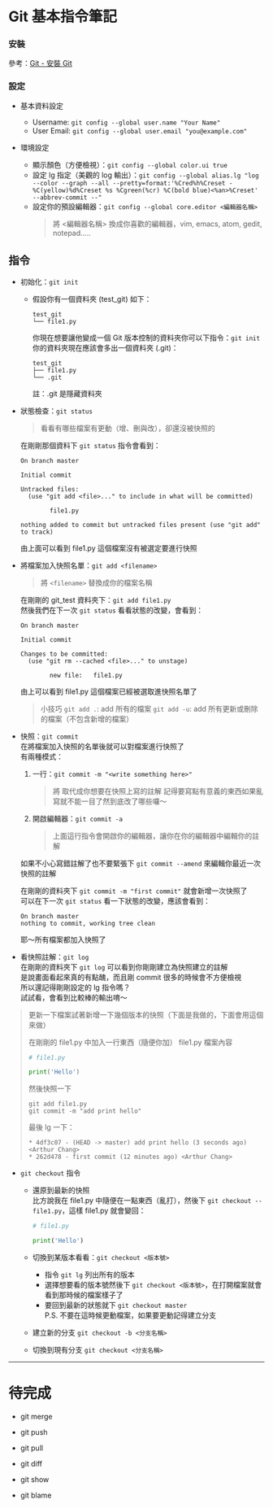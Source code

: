 # Git 基本指令筆記


### 安裝

參考：[Git - 安裝 Git](https://git-scm.com/book/zh-tw/v1/%E9%96%8B%E5%A7%8B-%E5%AE%89%E8%A3%9DGit)


### 設定

* 基本資料設定
  * Username: `git config --global user.name "Your Name"`
  * User Email: `git config --global user.email "you@example.com"`

* 環境設定
  * 顯示顏色（方便檢視）：`git config --global color.ui true`
  * 設定 lg 指定（美觀的 log 輸出）：`git config --global alias.lg "log --color --graph --all --pretty=format:'%Cred%h%Creset -%C(yellow)%d%Creset %s %Cgreen(%cr) %C(bold blue)<%an>%Creset' --abbrev-commit --"`
  * 設定你的預設編輯器：`git config --global core.editor <編輯器名稱>`
    > 將 <編輯器名稱> 換成你喜歡的編輯器，vim, emacs, atom, gedit, notepad.....


## 指令

* 初始化：`git init`
  * 假設你有一個資料夾 (test_git) 如下：
    ```
    test_git
    └── file1.py
    ```
    你現在想要讓他變成一個 Git 版本控制的資料夾你可以下指令：`git init`  
    你的資料夾現在應該會多出一個資料夾 (.git)：
    ```
    test_git
    ├── file1.py
    └── .git
    ```
    註：.git 是隱藏資料夾

* 狀態檢查：`git status`

  > 看看有哪些檔案有更動（增、刪與改），卻還沒被快照的

  在剛剛那個資料下 `git status` 指令會看到：
  ```
  On branch master

  Initial commit

  Untracked files:
    (use "git add <file>..." to include in what will be committed)

          file1.py

  nothing added to commit but untracked files present (use "git add" to track)
  ```
  由上面可以看到 file1.py 這個檔案沒有被選定要進行快照

* 將檔案加入快照名單：`git add <filename>`

  > 將 `<filename>` 替換成你的檔案名稱

  在剛剛的 git_test 資料夾下：`git add file1.py`  
  然後我們在下一次 `git status` 看看狀態的改變，會看到：
  ```
  On branch master

  Initial commit

  Changes to be committed:
    (use "git rm --cached <file>..." to unstage)

          new file:   file1.py

  ```
  由上可以看到 file1.py 這個檔案已經被選取進快照名單了

  > 小技巧
  > `git add .`: add 所有的檔案
  > `git add -u`: add 所有更新或刪除的檔案（不包含新增的檔案）

* 快照：`git commit`  
  在將檔案加入快照的名單後就可以對檔案進行快照了  
  有兩種模式：
    1. 一行：`git commit -m "<write something here>"`
       > 將 <write something here> 取代成你想要在快照上寫的註解
       > 記得要寫點有意義的東西如果亂寫就不能一目了然到底改了哪些囉～

    2. 開啟編輯器：`git commit -a`
       > 上面這行指令會開啟你的編輯器，讓你在你的編輯器中編輯你的註解

  如果不小心寫錯註解了也不要緊張下 `git commit --amend` 來編輯你最近一次快照的註解

  在剛剛的資料夾下 `git commit -m "first commit"` 就會新增一次快照了  
  可以在下一次 `git status` 看一下狀態的改變，應該會看到：
  ```
  On branch master
  nothing to commit, working tree clean
  ```
  耶～所有檔案都加入快照了

* 看快照註解：`git log`  
  在剛剛的資料夾下 `git log` 可以看到你剛剛建立為快照建立的註解  
  是說畫面看起來真的有點醜，而且剛 commit 很多的時候會不方便檢視  
  所以還記得剛剛設定的 lg 指令嗎？  
  試試看，會看到比較棒的輸出唷～

> 更新一下檔案試著新增一下幾個版本的快照（下面是我做的，下面會用這個來做）
>
> 在剛剛的 file1.py 中加入一行東西（隨便你加）
> file1.py 檔案內容
> ```python
> # file1.py
>
> print('Hello')
> ```
> 然後快照一下
> ```
> git add file1.py
> git commit -m "add print hello"
> ```
> 最後 lg 一下：
> ```
> * 4df3c07 - (HEAD -> master) add print hello (3 seconds ago) <Arthur Chang>
> * 262d478 - first commit (12 minutes ago) <Arthur Chang>
> ```

* `git checkout` 指令
  * 還原到最新的快照  
    比方說我在 file1.py 中隨便在一點東西（亂打），然後下 `git checkout -- file1.py`，這樣 file1.py 就會變回：
    ```python
    # file1.py

    print('Hello')
    ```
  * 切換到某版本看看：`git checkout <版本號>`
    * 指令 `git lg` 列出所有的版本
    * 選擇想要看的版本號然後下 `git checkout <版本號>`，在打開檔案就會看到那時候的檔案樣子了
    * 要回到最新的狀態就下 `git checkout master`  
      P.S. 不要在這時候更動檔案，如果要更動記得建立分支

  * 建立新的分支 `git checkout -b <分支名稱>`

  * 切換到現有分支 `git checkout <分支名稱>`

---
# 待完成

* git merge

* git push

* git pull

* git diff

* git show

* git blame
